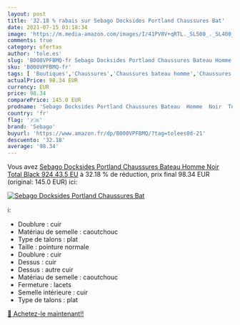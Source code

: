 ```yaml
---
layout: post
title: '32.18 % rabais sur Sebago Docksides Portland Chaussures Bat'
date: 2021-07-15 03:18:34
image: 'https://m.media-amazon.com/images/I/41PV0V+qRTL._SL500_._SL400_.jpg'
comments: true
category: ofertas
author: 'tole.es'
slug: 'B000VPFBMQ-fr Sebago Docksides Portland Chaussures Bateau Homme Noir...'
sku: 'B000VPFBMQ-fr'
tags: [ 'Boutiques','Chaussures','Chaussures bateau homme','Chaussures et Sacs','Chaussures homme','Custom Stores','sebago', ]
actualPrice: 98.34 EUR
currency: EUR
price: 98.34
comparePrice: 145.0 EUR
prodname: 'Sebago Docksides Portland Chaussures Bateau  Homme  Noir  Total Black 924   43.5 EU'
country: 'fr'
flag: '🇫🇷'
brand: 'Sebago'
buyurl: 'https://www.amazon.fr/dp/B000VPFBMQ/?tag=tolees0d-21'
descuento: '32.18'
average: '98.34'
---
```


Vous avez [Sebago Docksides Portland Chaussures Bateau  Homme  Noir  Total Black 924   43.5 EU](https://www.amazon.fr/dp/B000VPFBMQ/?tag=tolees0d-21)  à  32.18 % de réduction, prix final  98.34 EUR (original: 145.0 EUR) ici:

[![Sebago Docksides Portland Chaussures Bat](https://m.media-amazon.com/images/I/41PV0V+qRTL._SL500_._SL400_.jpg)](https://www.amazon.fr/dp/B000VPFBMQ/?tag=tolees0d-21)

ℹ️:

- Doublure : cuir
- Matériau de semelle : caoutchouc
- Type de talons : plat
- Taille : pointure normale
- Doublure : cuir
- Dessus : cuir
- Dessus : autre cuir
- Matériau de semelle : caoutchouc
- Fermeture : lacets
- Semelle intérieure : cuir
- Type de talons : plat

[🛒 Achetez-le maintenant!!](https://www.amazon.fr/dp/B000VPFBMQ/?tag=tolees0d-21)
